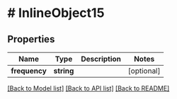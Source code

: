 # # InlineObject15

## Properties

Name | Type | Description | Notes
------------ | ------------- | ------------- | -------------
**frequency** | **string** |  | [optional]

[[Back to Model list]](../../README.md#models) [[Back to API list]](../../README.md#endpoints) [[Back to README]](../../README.md)
